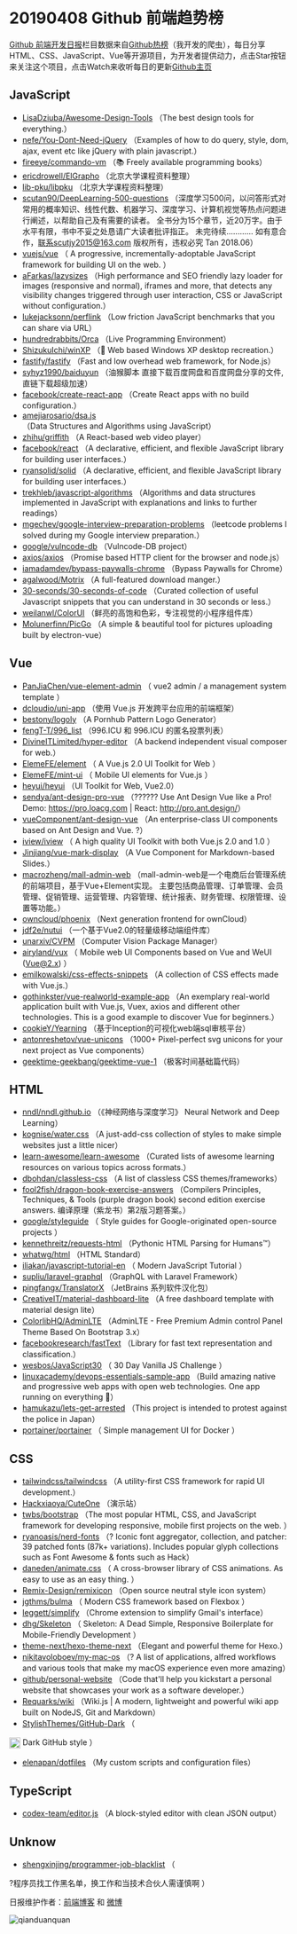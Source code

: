 # 20190408 Github 前端趋势榜

[Github 前端开发日报](http://caibaojian.com/c/news)栏目数据来自[Github热榜](http://news.caibaojian.com/)（我开发的爬虫），每日分享HTML、CSS、JavaScript、Vue等开源项目，为开发者提供动力，点击Star按钮来关注这个项目，点击Watch来收听每日的更新[Github主页](https://github.com/kujian/githubTrending)
## JavaScript

* [LisaDziuba/Awesome-Design-Tools](https://github.com/LisaDziuba/Awesome-Design-Tools) （The best design tools for everything.）
* [nefe/You-Dont-Need-jQuery](https://github.com/nefe/You-Dont-Need-jQuery) （Examples of how to do query, style, dom, ajax, event etc like jQuery with plain javascript.）
* [fireeye/commando-vm](https://github.com/fireeye/commando-vm) （&#x1f4da; Freely available programming books）
* [ericdrowell/ElGrapho](https://github.com/ericdrowell/ElGrapho) （北京大学课程资料整理）
* [lib-pku/libpku](https://github.com/lib-pku/libpku) （北京大学课程资料整理）
* [scutan90/DeepLearning-500-questions](https://github.com/scutan90/DeepLearning-500-questions) （深度学习500问，以问答形式对常用的概率知识、线性代数、机器学习、深度学习、计算机视觉等热点问题进行阐述，以帮助自己及有需要的读者。 全书分为15个章节，近20万字。由于水平有限，书中不妥之处恳请广大读者批评指正。 未完待续............ 如有意合作，联系scutjy2015@163.com 版权所有，违权必究 Tan 2018.06）
* [vuejs/vue](https://github.com/vuejs/vue) （
        A progressive, incrementally-adoptable JavaScript framework for building UI on the web.
      ）
* [aFarkas/lazysizes](https://github.com/aFarkas/lazysizes) （High performance and SEO friendly lazy loader for images (responsive and normal), iframes and more, that detects any visibility changes triggered through user interaction, CSS or JavaScript without configuration.）
* [lukejacksonn/perflink](https://github.com/lukejacksonn/perflink) （Low friction JavaScript benchmarks that you can share via URL）
* [hundredrabbits/Orca](https://github.com/hundredrabbits/Orca) （Live Programming Environment）
* [ShizukuIchi/winXP](https://github.com/ShizukuIchi/winXP) （&#x1f3c1; Web based Windows XP desktop recreation.）
* [fastify/fastify](https://github.com/fastify/fastify) （Fast and low overhead web framework, for Node.js）
* [syhyz1990/baiduyun](https://github.com/syhyz1990/baiduyun) （油猴脚本 直接下载百度网盘和百度网盘分享的文件,直链下载超级加速）
* [facebook/create-react-app](https://github.com/facebook/create-react-app) （Create React apps with no build configuration.）
* [amejiarosario/dsa.js](https://github.com/amejiarosario/dsa.js) （Data Structures and Algorithms using JavaScript）
* [zhihu/griffith](https://github.com/zhihu/griffith) （A React-based web video player）
* [facebook/react](https://github.com/facebook/react) （A declarative, efficient, and flexible JavaScript library for building user interfaces.）
* [ryansolid/solid](https://github.com/ryansolid/solid) （A declarative, efficient, and flexible JavaScript library for building user interfaces.）
* [trekhleb/javascript-algorithms](https://github.com/trekhleb/javascript-algorithms) （Algorithms and data structures implemented in JavaScript with explanations and links to further readings）
* [mgechev/google-interview-preparation-problems](https://github.com/mgechev/google-interview-preparation-problems) （leetcode problems I solved during my Google interview preparation.）
* [google/vulncode-db](https://github.com/google/vulncode-db) （Vulncode-DB project）
* [axios/axios](https://github.com/axios/axios) （Promise based HTTP client for the browser and node.js）
* [iamadamdev/bypass-paywalls-chrome](https://github.com/iamadamdev/bypass-paywalls-chrome) （Bypass Paywalls for Chrome）
* [agalwood/Motrix](https://github.com/agalwood/Motrix) （A full-featured download manger.）
* [30-seconds/30-seconds-of-code](https://github.com/30-seconds/30-seconds-of-code) （Curated collection of useful Javascript snippets that you can understand in 30 seconds or less.）
* [weilanwl/ColorUI](https://github.com/weilanwl/ColorUI) （鲜亮的高饱和色彩，专注视觉的小程序组件库）
* [Molunerfinn/PicGo](https://github.com/Molunerfinn/PicGo) （A simple &amp; beautiful tool for pictures uploading built by electron-vue）

## Vue

* [PanJiaChen/vue-element-admin](https://github.com/PanJiaChen/vue-element-admin) （
        vue2 admin / a management system template
      ）
* [dcloudio/uni-app](https://github.com/dcloudio/uni-app) （使用 Vue.js 开发跨平台应用的前端框架）
* [bestony/logoly](https://github.com/bestony/logoly) （A Pornhub Pattern Logo Generator）
* [fengT-T/996_list](https://github.com/fengT-T/996_list) （996.ICU 和 996.ICU 的匿名投票列表）
* [DivineITLimited/hyper-editor](https://github.com/DivineITLimited/hyper-editor) （A backend independent visual composer for web.）
* [ElemeFE/element](https://github.com/ElemeFE/element) （
        A Vue.js 2.0 UI Toolkit for Web
      ）
* [ElemeFE/mint-ui](https://github.com/ElemeFE/mint-ui) （
        Mobile UI elements for Vue.js
      ）
* [heyui/heyui](https://github.com/heyui/heyui) （UI Toolkit for Web, Vue2.0）
* [sendya/ant-design-pro-vue](https://github.com/sendya/ant-design-pro-vue) （??‍???‍? Use Ant Design Vue like a Pro! Demo: <a href="https://pro.loacg.com" rel="nofollow">https://pro.loacg.com</a> | React: <a href="http://pro.ant.design/" rel="nofollow">http://pro.ant.design/</a>）
* [vueComponent/ant-design-vue](https://github.com/vueComponent/ant-design-vue) （An enterprise-class UI components based on Ant Design and Vue. ?）
* [iview/iview](https://github.com/iview/iview) （
        A high quality UI Toolkit with both Vue.js 2.0 and 1.0
      ）
* [Jinjiang/vue-mark-display](https://github.com/Jinjiang/vue-mark-display) （A Vue Component for Markdown-based Slides.）
* [macrozheng/mall-admin-web](https://github.com/macrozheng/mall-admin-web) （mall-admin-web是一个电商后台管理系统的前端项目，基于Vue+Element实现。 主要包括商品管理、订单管理、会员管理、促销管理、运营管理、内容管理、统计报表、财务管理、权限管理、设置等功能。）
* [owncloud/phoenix](https://github.com/owncloud/phoenix) （Next generation frontend for ownCloud）
* [jdf2e/nutui](https://github.com/jdf2e/nutui) （一个基于Vue2.0的轻量级移动端组件库）
* [unarxiv/CVPM](https://github.com/unarxiv/CVPM) （Computer Vision Package Manager）
* [airyland/vux](https://github.com/airyland/vux) （
        Mobile web UI Components based on Vue and WeUI (Vue@2.x)
      ）
* [emilkowalski/css-effects-snippets](https://github.com/emilkowalski/css-effects-snippets) （A collection of CSS effects made with Vue.js.）
* [gothinkster/vue-realworld-example-app](https://github.com/gothinkster/vue-realworld-example-app) （An exemplary real-world application built with Vue.js, Vuex, axios and different other technologies. This is a good example to discover Vue for beginners.）
* [cookieY/Yearning](https://github.com/cookieY/Yearning) （基于Inception的可视化web端sql审核平台）
* [antonreshetov/vue-unicons](https://github.com/antonreshetov/vue-unicons) （1000+ Pixel-perfect svg unicons for your next project as Vue components）
* [geektime-geekbang/geektime-vue-1](https://github.com/geektime-geekbang/geektime-vue-1) （极客时间基础篇代码）

## HTML

* [nndl/nndl.github.io](https://github.com/nndl/nndl.github.io) （《神经网络与深度学习》 Neural Network and Deep Learning）
* [kognise/water.css](https://github.com/kognise/water.css) （A just-add-css collection of styles to make simple websites just a little nicer）
* [learn-awesome/learn-awesome](https://github.com/learn-awesome/learn-awesome) （Curated lists of awesome learning resources on various topics across formats.）
* [dbohdan/classless-css](https://github.com/dbohdan/classless-css) （A list of classless CSS themes/frameworks）
* [fool2fish/dragon-book-exercise-answers](https://github.com/fool2fish/dragon-book-exercise-answers) （Compilers Principles, Techniques, &amp; Tools (purple dragon book) second edition exercise answers. 编译原理（紫龙书）第2版习题答案。）
* [google/styleguide](https://github.com/google/styleguide) （
        Style guides for Google-originated open-source projects
      ）
* [kennethreitz/requests-html](https://github.com/kennethreitz/requests-html) （Pythonic HTML Parsing for Humans™）
* [whatwg/html](https://github.com/whatwg/html) （HTML Standard）
* [iliakan/javascript-tutorial-en](https://github.com/iliakan/javascript-tutorial-en) （
        Modern JavaScript Tutorial 
      ）
* [supliu/laravel-graphql](https://github.com/supliu/laravel-graphql) （GraphQL with Laravel Framework）
* [pingfangx/TranslatorX](https://github.com/pingfangx/TranslatorX) （JetBrains 系列软件汉化包）
* [CreativeIT/material-dashboard-lite](https://github.com/CreativeIT/material-dashboard-lite) （A free dashboard template with material design lite）
* [ColorlibHQ/AdminLTE](https://github.com/ColorlibHQ/AdminLTE) （AdminLTE - Free Premium Admin control Panel Theme Based On Bootstrap 3.x）
* [facebookresearch/fastText](https://github.com/facebookresearch/fastText) （Library for fast text representation and classification.）
* [wesbos/JavaScript30](https://github.com/wesbos/JavaScript30) （
        30 Day Vanilla JS Challenge
      ）
* [linuxacademy/devops-essentials-sample-app](https://github.com/linuxacademy/devops-essentials-sample-app) （Build amazing native and progressive web apps with open web technologies. One app running on everything &#x1f389;）
* [hamukazu/lets-get-arrested](https://github.com/hamukazu/lets-get-arrested) （This project is intended to protest against the police in Japan）
* [portainer/portainer](https://github.com/portainer/portainer) （
        Simple management UI for Docker
      ）

## CSS

* [tailwindcss/tailwindcss](https://github.com/tailwindcss/tailwindcss) （A utility-first CSS framework for rapid UI development.）
* [Hackxiaoya/CuteOne](https://github.com/Hackxiaoya/CuteOne) （演示站）
* [twbs/bootstrap](https://github.com/twbs/bootstrap) （The most popular HTML, CSS, and JavaScript framework for developing responsive, mobile first projects on the web.
      ）
* [ryanoasis/nerd-fonts](https://github.com/ryanoasis/nerd-fonts) （? Iconic font aggregator, collection, and patcher: 39 patched fonts (87k+ variations). Includes popular glyph collections such as Font Awesome &amp; fonts such as Hack）
* [daneden/animate.css](https://github.com/daneden/animate.css) （
        A cross-browser library of CSS animations. As easy to use as an easy thing.
      ）
* [Remix-Design/remixicon](https://github.com/Remix-Design/remixicon) （Open source neutral style icon system）
* [jgthms/bulma](https://github.com/jgthms/bulma) （
        Modern CSS framework based on Flexbox
      ）
* [leggett/simplify](https://github.com/leggett/simplify) （Chrome extension to simplify Gmail's interface）
* [dhg/Skeleton](https://github.com/dhg/Skeleton) （
        Skeleton: A Dead Simple, Responsive Boilerplate for Mobile-Friendly Development
      ）
* [theme-next/hexo-theme-next](https://github.com/theme-next/hexo-theme-next) （Elegant and powerful theme for Hexo.）
* [nikitavoloboev/my-mac-os](https://github.com/nikitavoloboev/my-mac-os) （? A list of applications, alfred workflows and various tools that make my macOS experience even more amazing）
* [github/personal-website](https://github.com/github/personal-website) （Code that'll help you kickstart a personal website that showcases your work as a software developer.）
* [Requarks/wiki](https://github.com/Requarks/wiki) （Wiki.js | A modern, lightweight and powerful wiki app built on NodeJS, Git and Markdown）
* [StylishThemes/GitHub-Dark](https://github.com/StylishThemes/GitHub-Dark) （
        
<img class="emoji" title=":octocat:" alt=":octocat:" src="https://assets-cdn.github.com/images/icons/emoji/octocat.png" height="20" width="20" align="absmiddle"> Dark GitHub style
      ）
* [elenapan/dotfiles](https://github.com/elenapan/dotfiles) （My custom scripts and configuration files）

## TypeScript

* [codex-team/editor.js](https://github.com/codex-team/editor.js) （A block-styled editor with clean JSON output）

## Unknow

* [shengxinjing/programmer-job-blacklist](https://github.com/shengxinjing/programmer-job-blacklist) （
        
?程序员找工作黑名单，换工作和当技术合伙人需谨慎啊
      ）


日报维护作者：[前端博客](http://caibaojian.com/) 和 [微博](http://caibaojian.com/go/weibo)

![qianduanquan](https://user-images.githubusercontent.com/3055447/38468989-651132ac-3b80-11e8-8e6b-15122322a9d7.png)